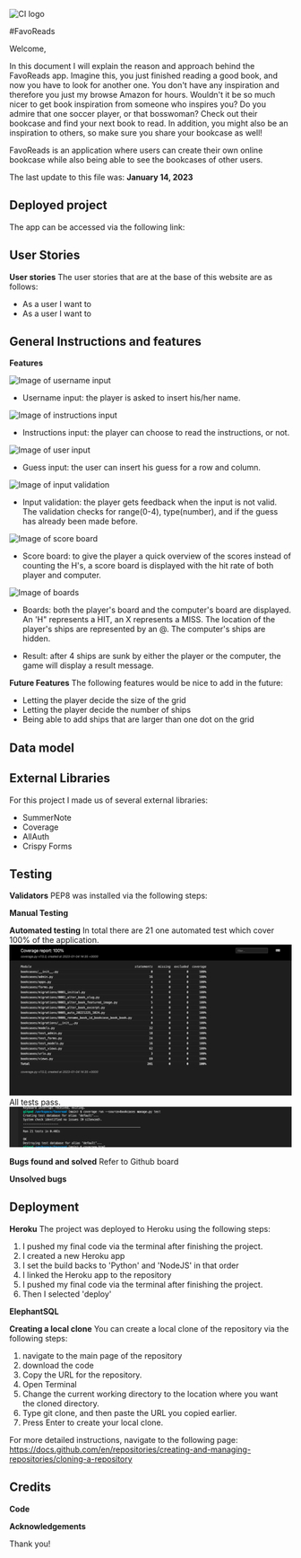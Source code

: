 ![CI logo](https://codeinstitute.s3.amazonaws.com/fullstack/ci_logo_small.png)

#FavoReads

Welcome,

In this document I will explain the reason and approach behind the FavoReads app. Imagine this, you just finished reading a good book, and now you have to look for another one. You don't have any inspiration and therefore you just my browse Amazon for hours. Wouldn't it be so much nicer to get book inspiration from someone who inspires you? Do you admire that one soccer player, or that bosswoman? Check out their bookcase and find your next book to read. In addition, you might also be an inspiration to others, so make sure you share your bookcase as well!

FavoReads is an application where users can create their own online bookcase while also being able to see the bookcases of other users. 

The last update to this file was: **January 14, 2023**

## Deployed project
The app can be accessed via the following link:

## User Stories
**User stories**
The user stories that are at the base of this website are as follows:

* As a user I want to 
* As a user I want to 

## General Instructions and features


**Features**

![Image of username input](./assets/images/username_input.png)
* Username input: the player is asked to insert his/her name.

![Image of instructions input](./assets/images/instructions_input.png)
* Instructions input: the player can choose to read the instructions, or not.

![Image of user input](./assets/images/userinput.png)
* Guess input: the user can insert his guess for a row and column.

![Image of input validation](./assets/images/userfeedback.png)
* Input validation: the player gets feedback when the input is not valid. The validation checks for range(0-4), type(number), and if the guess has already been made before.

![Image of score board](./assets/images/scoreboard.png)
* Score board: to give the player a quick overview of the scores instead of counting the H's, a score board is displayed with the hit rate of both player and computer.

![Image of boards](./assets/images/displayboard_hitsandmisses.png)
* Boards: both the player's board and the computer's board are displayed. An 'H" represents a HIT, an X represents a MISS. The location of the player's ships are represented by an @. The computer's ships are hidden.

* Result: after 4 ships are sunk by either the player or the computer, the game will display a result message.

**Future Features**
The following features would be nice to add in the future:

* Letting the player decide the size of the grid
* Letting the player decide the number of ships
* Being able to add ships that are larger than one dot on the grid

## Data model


## External Libraries
For this project I made us of several external libraries:
* SummerNote
* Coverage
* AllAuth
* Crispy Forms

## Testing
**Validators**
PEP8 was installed via the following steps:



**Manual Testing**

**Automated testing**
In total there are 21 one automated test which cover 100% of the application.
<img src="media/readme_images/CoverageReport_Favoreads.png">
All tests pass. 
<img src="media/readme_images/Automated_test_results_FavoReads.png">

**Bugs found and solved**
Refer to Github board

**Unsolved bugs**


## Deployment
**Heroku**
The project was deployed to Heroku using the following steps:
1. I pushed my final code via the terminal after finishing the project.
2. I created a new Heroku app
3. I set the build backs to 'Python' and 'NodeJS' in that order
4. I linked the Heroku app to the repository
5. I pushed my final code via the terminal after finishing the project.
6. Then I selected 'deploy'

**ElephantSQL**

**Creating a local clone**
You can create a local clone of the repository via the following steps:
1. navigate to the main page of the repository
2. download the code
3. Copy the URL for the repository.
4. Open Terminal
5. Change the current working directory to the location where you want the cloned directory.
6. Type git clone, and then paste the URL you copied earlier.
7. Press Enter to create your local clone.

For more detailed instructions, navigate to the following page:
https://docs.github.com/en/repositories/creating-and-managing-repositories/cloning-a-repository

## Credits
**Code**


**Acknowledgements**


Thank you!